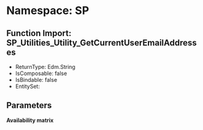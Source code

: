 # Namespace: SP

## Function Import: SP_Utilities_Utility_GetCurrentUserEmailAddresses

- ReturnType: Edm.String
- IsComposable: false
- IsBindable: false
- EntitySet: 

## Parameters

**Availability matrix**

